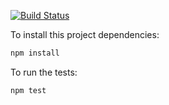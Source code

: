 [![Build Status](https://travis-ci.org/octopusinvitro/rpg-battle.svg?branch=master)](https://travis-ci.org/octopusinvitro/rpg-battle)

To install this project dependencies:


```js
npm install
```

To run the tests:

```js
npm test
```
